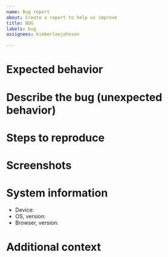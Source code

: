 ```yaml
---
name: Bug report
about: Create a report to help us improve
title: BUG
labels: bug
assignees: kimberleejohnson

---
```


<!-- If you're experiencing a bug while on a Daily call, before filing a bug report, please try these troubleshooting steps: https://help.daily.co/en/articles/2303117-top-troubleshooting-tips -->

# Expected behavior

<!-- Please share a clear and concise description of what you expected to happen. -->

# Describe the bug (unexpected behavior)

<!-- A clear and concise description of what the bug is. -->

# Steps to reproduce

<!-- 1. Go to '...' -->
<!-- 2. Click on '....' -->
<!-- 3. Scroll down to '....' -->
<!-- 4. See error -->

# Screenshots

<!-- If applicable, add screenshots to help explain your problem. -->

# System information 

<!-- Please tell us as much as you can about your setup. Because of how video calls can vary across browsers and devices,  this information will help us troubleshoot your issue faster. --> 

* Device:
* OS, version:
* Browser, version:

# Additional context

<!-- Add any other context about the problem or helpful links here. -->
